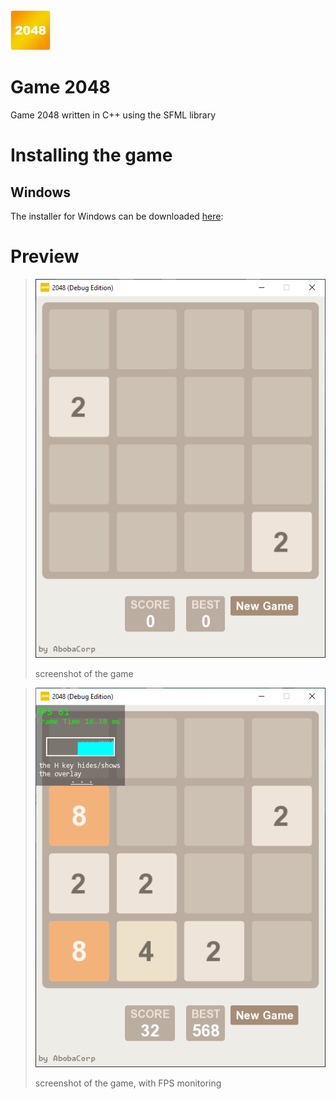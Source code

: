 <img src=/img/icon.png width=64>
<h1>Game 2048 </h1>
Game 2048 written in C++ using the SFML library

# Installing the game
## Windows
The installer for Windows can be downloaded [here](/setup/):

# Preview
> ![](/img/1.png)
> 
> screenshot of the game

> ![](/img/2.png)
> 
> screenshot of the game, with FPS monitoring

